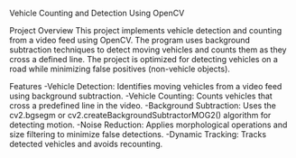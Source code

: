 Vehicle Counting and Detection Using OpenCV

Project Overview
This project implements vehicle detection and counting from a video feed using OpenCV. The program uses background subtraction techniques to detect moving vehicles and counts them as they cross a defined line. The project is optimized for detecting vehicles on a road while minimizing false positives (non-vehicle objects).

Features
-Vehicle Detection: Identifies moving vehicles from a video feed using background subtraction.
-Vehicle Counting: Counts vehicles that cross a predefined line in the video.
-Background Subtraction: Uses the cv2.bgsegm or cv2.createBackgroundSubtractorMOG2() algorithm for detecting motion.
-Noise Reduction: Applies morphological operations and size filtering to minimize false detections.
-Dynamic Tracking: Tracks detected vehicles and avoids recounting.
